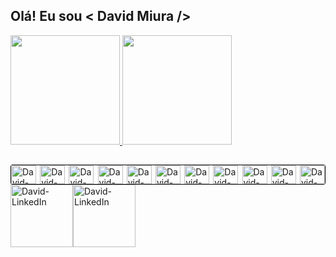 <h2>Olá! Eu sou < David Miura /> </h2>

<a href="https://github.com/DavidMelloMiura">
<div>
<img height="175em" src="https://github-readme-stats.vercel.app/api?username=DavidMelloMiura&show_icons=true&theme=tokyonight">
<img height="175em" src="https://github-readme-stats.vercel.app/api/top-langs/?username=DavidMelloMiura&layout=compact&amp;theme=tokyonight">
</div>

<h2 dir="auto"></h2>
  

<div style="display:flex; flex-direction: row; justify-content: space-between; border: 1px solid black; border-radius:3px">

<img align="center" alt="David-HTML" height="30" width="40" src="https://cdn.jsdelivr.net/gh/devicons/devicon/icons/html5/html5-original.svg" style="max-width: 100%"/>
<img align="center" alt="David-CSS" height="30" width="40" src="https://cdn.jsdelivr.net/gh/devicons/devicon/icons/css3/css3-original.svg" style="max-width: 100%;"/>
<img align="center" alt="David-JS" height="30" width="40" src="https://cdn.jsdelivr.net/gh/devicons/devicon/icons/javascript/javascript-original.svg" style="max-width: 100%;"/>
<img align="center" alt="David-Java" height="30" width="40" src="https://cdn.jsdelivr.net/gh/devicons/devicon/icons/java/java-original-wordmark.svg" style="max-width: 100%;"/>
<img align="center" alt="David-VisualStudio" height="30" width="40" src="https://cdn.jsdelivr.net/gh/devicons/devicon/icons/visualstudio/visualstudio-plain.svg" style="max-width: 100%;"/>
<img align="center" alt="David-Angular" height="30" width="40" src="https://cdn.jsdelivr.net/gh/devicons/devicon/icons/angularjs/angularjs-original.svg" style="max-width: 100%;"/>
<img align="center" alt="David-SpringBoot" height="30" width="40" src="https://cdn.jsdelivr.net/gh/devicons/devicon/icons/spring/spring-original-wordmark.svg" style="max-width: 100%;"/>
<img align="center" alt="David-GitHub" height="30" width="40" src="https://cdn.jsdelivr.net/gh/devicons/devicon/icons/github/github-original-wordmark.svg" style="max-width: 100%;"/>
<img align="center" alt="David-WordPress" height="30" width="40"  src="https://cdn.jsdelivr.net/gh/devicons/devicon/icons/wordpress/wordpress-original.svg" style="max-width: 100%;"/>
<img align="center" alt="David-Photoshop" height="30" width="40"  src="https://cdn.jsdelivr.net/gh/devicons/devicon/icons/photoshop/photoshop-plain.svg" style="max-width: 100%;"/>
<img align="center" alt="David-Figma" height="30" width="40"  src="https://cdn.jsdelivr.net/gh/devicons/devicon/icons/figma/figma-original.svg" style="max-width: 100%;"/>
</div>
</a>
  

<div style="display:flex; flex-direction: row">
<a href="https://www.linkedin.com/in/david-miura" target="_blank">
<img align="center" alt="David-LinkedIn" width="100" src="https://cdn.jsdelivr.net/gh/devicons/devicon/icons/linkedin/linkedin-original-wordmark.svg" style="max-width: 100%;"/></a>


<a href="https://www.instagram.com/davidmmiura" target="_blank">
<img align="center" alt="David-LinkedIn" width="100" src="https://img.shields.io/badge/-Instagram-%23E4405F?style=for-the-badge&amp;logo=instagram&amp;logoColor=white"/></a>
</div>
